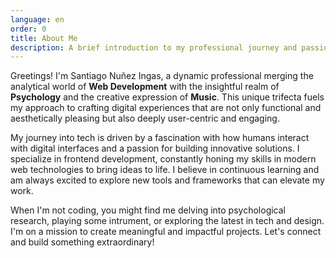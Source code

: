 ```yaml
---
language: en
order: 0
title: About Me
description: A brief introduction to my professional journey and passions.
---
```


Greetings! I'm Santiago Nuñez Ingas, a dynamic professional merging the analytical world of <strong class="text-green">Web Development</strong> with the insightful realm of <strong
class="text-purple">Psychology</strong> and the creative expression of <strong class="text-pink">Music</strong>. This unique trifecta fuels my approach to crafting digital experiences that are not only functional and aesthetically pleasing but also deeply user-centric and engaging.

My journey into tech is driven by a fascination with how humans interact with digital interfaces and a passion for building innovative solutions. I specialize in frontend development, constantly honing my skills in modern web technologies to bring ideas to life. I believe in continuous learning and am always excited to explore new tools and frameworks that can elevate my work.

When I'm not coding, you might find me delving into psychological research, playing some intrument, or exploring the latest in tech and design. I'm on a mission to create meaningful and impactful projects. Let's connect and build something extraordinary!

<style>
    .text-pink {
      color: var(--pink);
    }

    .text-purple {
      color: var(--purple);
    }

    .text-green {
      color: var(--green);
    }
</style>